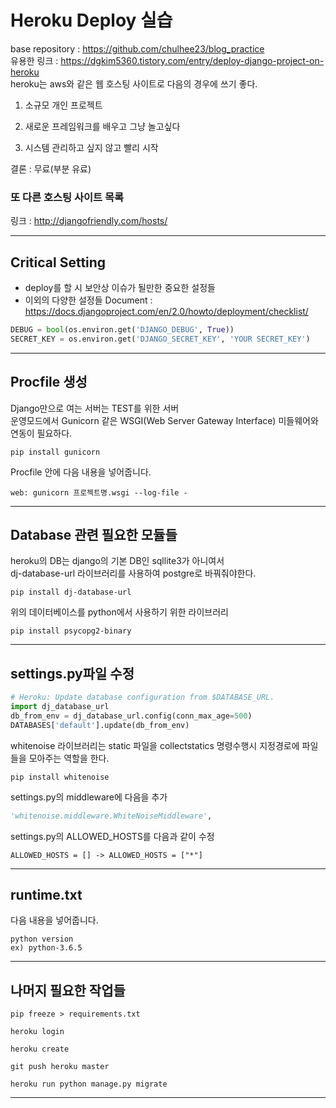 # Heroku Deploy 실습
base repository : https://github.com/chulhee23/blog_practice  
유용한 링크 : https://dgkim5360.tistory.com/entry/deploy-django-project-on-heroku  
heroku는 aws와 같은 웹 호스팅 사이트로 다음의 경우에 쓰기 좋다.
1. 소규모 개인 프로젝트

2. 새로운 프레임워크를 배우고 그냥 놀고싶다

3. 시스템 관리하고 싶지 않고 빨리 시작

결론 : 무료(부분 유료) 

### 또 다른 호스팅 사이트 목록  
링크 : http://djangofriendly.com/hosts/  
___
## Critical Setting 
- deploy를 할 시 보안상 이슈가 될만한 중요한 설정들
- 이외의 다양한 설정들  Document : https://docs.djangoproject.com/en/2.0/howto/deployment/checklist/

```python
DEBUG = bool(os.environ.get('DJANGO_DEBUG', True))
SECRET_KEY = os.environ.get('DJANGO_SECRET_KEY', 'YOUR SECRET_KEY')
```
___
## Procfile 생성
Django만으로 여는 서버는 TEST를 위한 서버  
운영모드에서 Gunicorn 같은 WSGI(Web Server Gateway Interface) 미들웨어와 연동이 필요하다.
```
pip install gunicorn
```
Procfile 안에 다음 내용을 넣어줍니다.
```
web: gunicorn 프로젝트명.wsgi --log-file -
```     
***
## Database 관련 필요한 모듈들
heroku의 DB는 django의 기본 DB인 sqllite3가 아니여서  
dj-database-url 라이브러리를 사용하여 postgre로 바꿔줘야한다.
```
pip install dj-database-url
```
위의 데이터베이스를 python에서 사용하기 위한 라이브러리
```
pip install psycopg2-binary
```
___
## settings.py파일 수정
```python
# Heroku: Update database configuration from $DATABASE_URL.
import dj_database_url
db_from_env = dj_database_url.config(conn_max_age=500)
DATABASES['default'].update(db_from_env)
```

whitenoise 라이브러리는 static 파일을 collectstatics 명령수행시 지정경로에 파일들을 모아주는 역할을 한다.

```
pip install whitenoise
```
settings.py의 middleware에 다음을 추가
```python
'whitenoise.middleware.WhiteNoiseMiddleware',
```


settings.py의 ALLOWED_HOSTS를 다음과 같이 수정  
```
ALLOWED_HOSTS = [] -> ALLOWED_HOSTS = ["*"]
```
___
## runtime.txt  
다음 내용을 넣어줍니다.
```
python version  
ex) python-3.6.5
```
___
## 나머지 필요한 작업들
```
pip freeze > requirements.txt
```

```
heroku login

heroku create

git push heroku master

heroku run python manage.py migrate
```
___